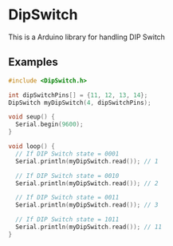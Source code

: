 # DipSwitch

This is a Arduino library for handling DIP Switch

## Examples

```cpp
#include <DipSwitch.h>

int dipSwitchPins[] = {11, 12, 13, 14};
DipSwitch myDipSwitch(4, dipSwitchPins);

void seup() {
  Serial.begin(9600);
}

void loop() {
  // If DIP Switch state = 0001
  Serial.println(myDipSwitch.read()); // 1

  // If DIP Switch state = 0010
  Serial.println(myDipSwitch.read()); // 2

  // If DIP Switch state = 0011
  Serial.println(myDipSwitch.read()); // 3

  // If DIP Switch state = 1011
  Serial.println(myDipSwitch.read()); // 11
}
```
